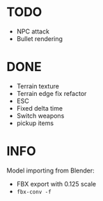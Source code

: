 # TODO

- NPC attack
- Bullet rendering

# DONE

- Terrain texture
- Terrain edge fix refactor
- ESC
- Fixed delta time
- Switch weapons
- pickup items


# INFO

Model importing from Blender:
- FBX export with 0.125 scale
- `fbx-conv -f`